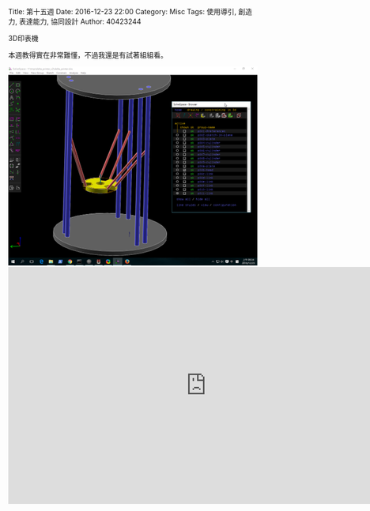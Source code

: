 Title: 第十五週
Date: 2016-12-23 22:00
Category: Misc
Tags: 使用導引, 創造力, 表達能力, 協同設計
Author: 40423244

<p>3D印表機<p>

<!-- PELICAN_END_SUMMARY -->

<p>本週教得實在非常難懂，不過我還是有試著組組看。<p>

<img src="./../data/20161223.png" width="800" />

<iframe src="https://player.vimeo.com/video/199471201" width="800" height="480" frameborder="0" webkitallowfullscreen mozallowfullscreen allowfullscreen></iframe>